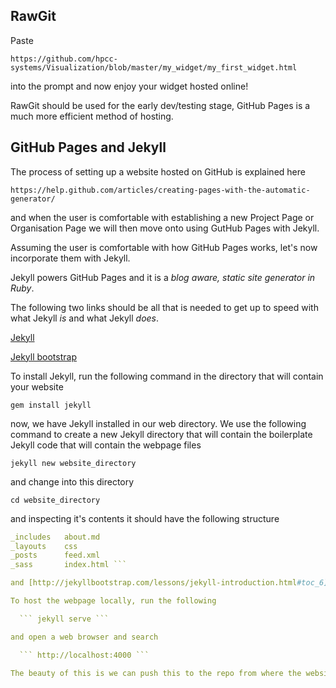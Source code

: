 ## RawGit

 Paste 

    https://github.com/hpcc-systems/Visualization/blob/master/my_widget/my_first_widget.html

into the prompt and now enjoy your widget hosted online! 

RawGit should be used for the early dev/testing stage, GitHub Pages is a much more efficient method of hosting. 

## GitHub Pages and Jekyll

The process of setting up a website hosted on GitHub is explained here

    https://help.github.com/articles/creating-pages-with-the-automatic-generator/

and when the user is comfortable with establishing a new Project Page or Organisation Page we will then move onto 
using GutHub Pages with Jekyll. 

Assuming the user is comfortable with how GitHub Pages works, let's now incorporate them with Jekyll.

Jekyll powers GitHub Pages and it is a _blog aware, static site generator in Ruby_.

The following two links should be all that is needed to get up to speed with what Jekyll _is_ and what Jekyll _does_.

[Jekyll]

[Jekyll bootstrap]

[Jekyll]: http://jekyllrb.com/
[Jekyll bootstrap]: http://jekyllbootstrap.com/


To install Jekyll, run the following command in the directory that will contain your website

   ``` gem install jekyll ```

now, we have Jekyll installed in our web directory. We use the following command to create a new Jekyll directory
that will contain the boilerplate Jekyll code that will contain the webpage files 

   ``` jekyll new website_directory ```

and change into this directory

   ``` cd website_directory ```

and inspecting it's contents it should have the following structure

``` _config.yml	_site
_includes	about.md
_layouts	css
_posts		feed.xml
_sass		index.html ```

and [http://jekyllbootstrap.com/lessons/jekyll-introduction.html#toc_6](here) gives a good explanation of the purpose of each of these files. 

To host the webpage locally, run the following 

  ``` jekyll serve ```

and open a web browser and search 

  ``` http://localhost:4000 ``` 

The beauty of this is we can push this to the repo from where the website will be hosted and all content can be managed by Jekyll locally and always saved by GitHub - also there will be no hosting problems in relation to updating the site, in contrast to the case of RawGit. 